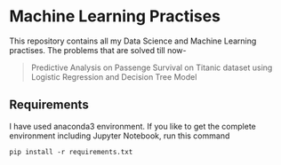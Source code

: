 # Machine Learning Practises

This repository contains all my Data Science and Machine Learning practises. The problems that are solved till now-

> Predictive Analysis on Passenge Survival on Titanic dataset using Logistic Regression and Decision Tree Model



## Requirements

I have used anaconda3 environment. If you like to get the complete environment including Jupyter Notebook, run this command

```
pip install -r requirements.txt
```
